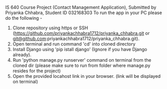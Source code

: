 IS 640 Course Project (Contact Management Application), Submitted by Priyanka Chhabra, Student ID 032168303 
To run the app in your PC please do the following -
1. Clone repository using https or SSH (https://github.com/priyankachhabra1712/priyanka_chhabra.git or git@github.com:priyankachhabra1712/priyanka_chhabra.git). 
2. Open terminal and run command 'cd' into cloned directory 
3. Install Django using 'pip istall django' (Ignore if you have Django already). 
4. Run 'python manage.py runserver' command on terminal from the cloned dir (please make sure to run from folder where manage.py resides for the project)
5. Open the provided locahost link in your browser. (link will be displayed on terminal)
